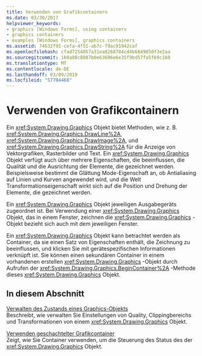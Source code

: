 ```yaml
---
title: Verwenden von Grafikcontainern
ms.date: 03/30/2017
helpviewer_keywords:
- graphics [Windows Forms], using containers
- graphics containers
- examples [Windows Forms], graphics containers
ms.assetid: 74632f91-cefa-4f51-ab7c-f9ac91942caf
ms.openlocfilehash: cfad7254057a31ea8268784cd4b6849850f3e2aa
ms.sourcegitcommit: 160a88c8087b0e63606e6e35f9bd57fa5f69c168
ms.translationtype: MT
ms.contentlocale: de-DE
ms.lasthandoff: 03/09/2019
ms.locfileid: "57704468"
---
```

# <a name="using-graphics-containers"></a>Verwenden von Grafikcontainern
Ein <xref:System.Drawing.Graphics> Objekt bietet Methoden, wie z. B. <xref:System.Drawing.Graphics.DrawLine%2A>, <xref:System.Drawing.Graphics.DrawImage%2A>, und <xref:System.Drawing.Graphics.DrawString%2A> für die Anzeige von Vektorgrafiken, Rasterbilder und Text. Ein <xref:System.Drawing.Graphics> Objekt verfügt auch über mehrere Eigenschaften, die beeinflussen, die Qualität und die Ausrichtung der Elemente, die gezeichnet werden. Beispielsweise bestimmt die Glättung Mode-Eigenschaft an, ob Antialiasing auf Linien und Kurven angewendet wird, und die Welt Transformationseigenschaft wirkt sich auf die Position und Drehung der Elemente, die gezeichnet werden.  
  
 Ein <xref:System.Drawing.Graphics> Objekt jeweiligen Ausgabegeräts zugeordnet ist. Bei Verwendung einer <xref:System.Drawing.Graphics> Objekt, das in einem Fenster, zeichnen die <xref:System.Drawing.Graphics> -Objekt bezieht sich auch mit dem jeweiligen Fenster.  
  
 Ein <xref:System.Drawing.Graphics> Objekt kann betrachtet werden als Container, da sie einen Satz von Eigenschaften enthält, die Zeichnung zu beeinflussen, und klicken Sie mit gerätespezifischen Informationen verknüpft ist. Sie können einen sekundären Container in einem vorhandenen erstellen <xref:System.Drawing.Graphics> -Objekt durch Aufrufen der <xref:System.Drawing.Graphics.BeginContainer%2A> -Methode dieses <xref:System.Drawing.Graphics> Objekt.  
  
## <a name="in-this-section"></a>In diesem Abschnitt  
 [Verwalten des Zustands eines Graphics-Objekts](managing-the-state-of-a-graphics-object.md)  
 Beschreibt, wie verwalten Sie Einstellungen von Quality, Clippingbereichs und Transformationen von einem <xref:System.Drawing.Graphics> Objekt.  
  
 [Verwenden geschachtelter Grafikcontainer](using-nested-graphics-containers.md)  
 Zeigt, wie Sie Container verwenden, um die Steuerung des Status des der <xref:System.Drawing.Graphics> Objekt.
